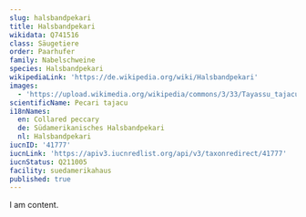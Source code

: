```yaml
---
slug: halsbandpekari
title: Halsbandpekari
wikidata: Q741516
class: Säugetiere
order: Paarhufer
family: Nabelschweine
species: Halsbandpekari
wikipediaLink: 'https://de.wikipedia.org/wiki/Halsbandpekari'
images:
  - 'https://upload.wikimedia.org/wikipedia/commons/3/33/Tayassu_tajacu.jpg'
scientificName: Pecari tajacu
i18nNames:
  en: Collared peccary
  de: Südamerikanisches Halsbandpekari
  nl: Halsbandpekari
iucnID: '41777'
iucnLink: 'https://apiv3.iucnredlist.org/api/v3/taxonredirect/41777'
iucnStatus: Q211005
facility: suedamerikahaus
published: true
---
```


I am content.
